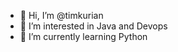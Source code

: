 - 👋 Hi, I’m @timkurian
- 👀 I’m interested in Java and Devops
- 🌱 I’m currently learning Python

<!---
timkurian/timkurian is a ✨ special ✨ repository because its `README.md` (this file) appears on your GitHub profile.
You can click the Preview link to take a look at your changes.
--->
